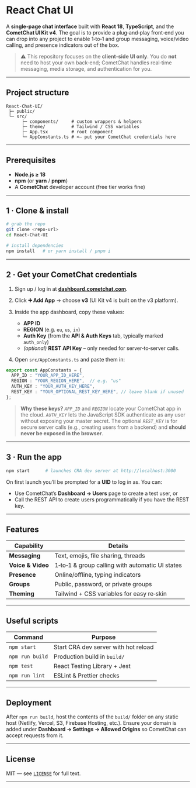 # React Chat UI

A **single‑page chat interface** built with **React 18**, **TypeScript**, and the **CometChat UI Kit v4**. The goal is to provide a plug‑and‑play front‑end you can drop into any project to enable 1‑to‑1 and group messaging, voice/video calling, and presence indicators out of the box.

> ⚠️  This repository focuses on the **client‑side UI only**. You do **not** need to host your own back‑end; CometChat handles real‑time messaging, media storage, and authentication for you.

---

## Project structure

```
React-Chat-UI/
 ├─ public/
 └─ src/
      ├─ components/     # custom wrappers & helpers
      ├─ theme/          # Tailwind / CSS variables
      ├─ App.tsx         # root component
      └─ AppConstants.ts # <— put your CometChat credentials here
```

---

## Prerequisites

* **Node.js ≥ 18**
* **npm** (or **yarn** / **pnpm**)
* A **CometChat** developer account (free tier works fine)

---

## 1 · Clone & install

```bash
# grab the repo
git clone <repo-url>
cd React-Chat-UI

# install dependencies
npm install   # or yarn install / pnpm i
```

---

## 2 · Get your CometChat credentials

1. Sign up / log in at **[dashboard.cometchat.com](https://dashboard.cometchat.com/)**.
2. Click **➕ Add App** → choose **v3** (UI Kit v4 is built on the v3 platform).
3. Inside the app dashboard, copy these values:

   * **APP ID**
   * **REGION** (e.g. `eu`, `us`, `in`)
   * **Auth Key** (from the **API & Auth Keys** tab, typically marked `auth_only`)
   * *(optional)* **REST API Key** – only needed for server‑to‑server calls.
4. Open `src/AppConstants.ts` and paste them in:

```ts
export const AppConstants = {
  APP_ID : "YOUR_APP_ID_HERE",
  REGION : "YOUR_REGION_HERE",  // e.g. "us"
  AUTH_KEY : "YOUR_AUTH_KEY_HERE",
  REST_KEY : "YOUR_OPTIONAL_REST_KEY_HERE", // leave blank if unused
};
```

> **Why these keys?**
> *`APP_ID`* and *`REGION`* locate your CometChat app in the cloud.
> *`AUTH_KEY`* lets the JavaScript SDK authenticate as any user without exposing your master secret.
> The optional *`REST_KEY`* is for secure server calls (e.g., creating users from a backend) and **should never be exposed in the browser**.

---

## 3 · Run the app

```bash
npm start      # launches CRA dev server at http://localhost:3000
```

On first launch you’ll be prompted for a **UID** to log in as. You can:

* Use CometChat’s **Dashboard → Users** page to create a test user, or
* Call the REST API to create users programmatically if you have the REST key.

---

## Features

| Capability        | Details                                         |
| ----------------- | ----------------------------------------------- |
| **Messaging**     | Text, emojis, file sharing, threads             |
| **Voice & Video** | 1‑to‑1 & group calling with automatic UI states |
| **Presence**      | Online/offline, typing indicators               |
| **Groups**        | Public, password, or private groups             |
| **Theming**       | Tailwind + CSS variables for easy re‑skin       |

---

## Useful scripts

| Command         | Purpose                              |
| --------------- | ------------------------------------ |
| `npm start`     | Start CRA dev server with hot reload |
| `npm run build` | Production build in `build/`         |
| `npm test`      | React Testing Library + Jest         |
| `npm run lint`  | ESLint & Prettier checks             |

---

## Deployment

After `npm run build`, host the contents of the `build/` folder on any static host (Netlify, Vercel, S3, Firebase Hosting, etc.). Ensure your domain is added under **Dashboard → Settings → Allowed Origins** so CometChat can accept requests from it.

---

## License

MIT — see [`LICENSE`](LICENSE) for full text.

---
